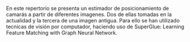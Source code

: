 En este repertorio se presenta un estimador de posicionamiento de camarás a partir de diferentes imagenes. Dos de ellas tomadas en la actualidad y la tercera de una imagen antigua. Para ello se han utilizado tecnicas de visión por computador, haciendo uso de SuperGlue: Learning Feature Matching with Graph Neural Network.
